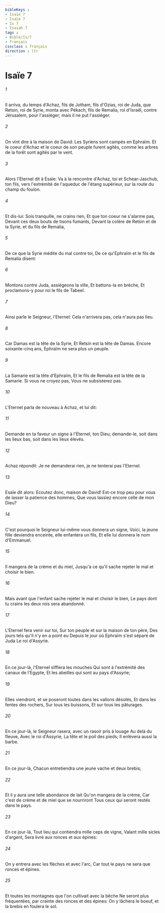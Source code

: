 ```yaml
---
bibleKeys : 
- Isaïe 7
- Isaïe 7
- Is 7
- Isaiah 7
tags : 
- Bible/Is/7
- français
cssclass : français
direction : ltr
---
```


# Isaïe 7

###### 1
Il arriva, du temps d'Achaz, fils de Jotham, fils d'Ozias, roi de Juda, que Retsin, roi de Syrie, monta avec Pékach, fils de Remalia, roi d'Israël, contre Jérusalem, pour l'assiéger; mais il ne put l'assiéger.
###### 2
On vint dire à la maison de David: Les Syriens sont campés en Ephraïm. Et le coeur d'Achaz et le coeur de son peuple furent agités, comme les arbres de la forêt sont agités par le vent.
###### 3
Alors l'Eternel dit à Esaïe: Va à la rencontre d'Achaz, toi et Schear-Jaschub, ton fils, vers l'extrémité de l'aqueduc de l'étang supérieur, sur la route du champ du foulon.
###### 4
Et dis-lui: Sois tranquille, ne crains rien, Et que ton coeur ne s'alarme pas, Devant ces deux bouts de tisons fumants, Devant la colère de Retsin et de la Syrie, et du fils de Remalia,
###### 5
De ce que la Syrie médite du mal contre toi, De ce qu'Ephraïm et le fils de Remalia disent:
###### 6
Montons contre Juda, assiégeons la ville, Et battons-la en brèche, Et proclamons-y pour roi le fils de Tabeel.
###### 7
Ainsi parle le Seigneur, l'Eternel: Cela n'arrivera pas, cela n'aura pas lieu.
###### 8
Car Damas est la tête de la Syrie, Et Retsin est la tête de Damas. Encore soixante-cinq ans, Ephraïm ne sera plus un peuple.
###### 9
La Samarie est la tête d'Ephraïm, Et le fils de Remalia est la tête de la Samarie. Si vous ne croyez pas, Vous ne subsisterez pas.
###### 10
L'Eternel parla de nouveau à Achaz, et lui dit:
###### 11
Demande en ta faveur un signe à l'Eternel, ton Dieu; demande-le, soit dans les lieux bas, soit dans les lieux élevés.
###### 12
Achaz répondit: Je ne demanderai rien, je ne tenterai pas l'Eternel.
###### 13
Esaïe dit alors: Ecoutez donc, maison de David! Est-ce trop peu pour vous de lasser la patience des hommes, Que vous lassiez encore celle de mon Dieu?
###### 14
C'est pourquoi le Seigneur lui-même vous donnera un signe, Voici, la jeune fille deviendra enceinte, elle enfantera un fils, Et elle lui donnera le nom d'Emmanuel.
###### 15
Il mangera de la crème et du miel, Jusqu'à ce qu'il sache rejeter le mal et choisir le bien.
###### 16
Mais avant que l'enfant sache rejeter le mal et choisir le bien, Le pays dont tu crains les deux rois sera abandonné.
###### 17
L'Eternel fera venir sur toi, Sur ton peuple et sur la maison de ton père, Des jours tels qu'il n'y en a point eu Depuis le jour où Ephraïm s'est séparé de Juda Le roi d'Assyrie.
###### 18
En ce jour-là, l'Eternel sifflera les mouches Qui sont à l'extrémité des canaux de l'Egypte, Et les abeilles qui sont au pays d'Assyrie;
###### 19
Elles viendront, et se poseront toutes dans les vallons désolés, Et dans les fentes des rochers, Sur tous les buissons, Et sur tous les pâturages.
###### 20
En ce jour-là, le Seigneur rasera, avec un rasoir pris à louage Au delà du fleuve, Avec le roi d'Assyrie, La tête et le poil des pieds; Il enlèvera aussi la barbe.
###### 21
En ce jour-là, Chacun entretiendra une jeune vache et deux brebis;
###### 22
Et il y aura une telle abondance de lait Qu'on mangera de la crème, Car c'est de crème et de miel que se nourriront Tous ceux qui seront restés dans le pays.
###### 23
En ce jour-là, Tout lieu qui contiendra mille ceps de vigne, Valant mille sicles d'argent, Sera livré aux ronces et aux épines:
###### 24
On y entrera avec les flèches et avec l'arc, Car tout le pays ne sera que ronces et épines.
###### 25
Et toutes les montagnes que l'on cultivait avec la bêche Ne seront plus fréquentées, par crainte des ronces et des épines: On y lâchera le boeuf, et la brebis en foulera le sol.

